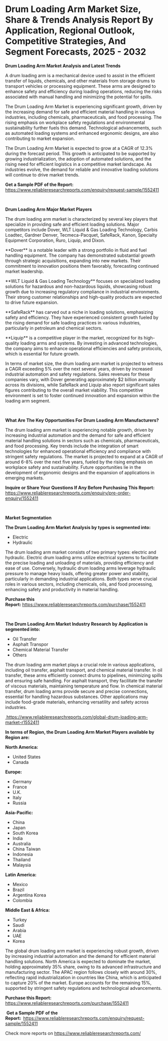 <p><h1>Drum Loading Arm Market Size, Share & Trends Analysis Report By Application, Regional Outlook, Competitive Strategies, And Segment Forecasts, 2025 - 2032</h1></p><p><strong>Drum Loading Arm Market Analysis and Latest Trends</strong></p>
<p><p>A drum loading arm is a mechanical device used to assist in the efficient transfer of liquids, chemicals, and other materials from storage drums to transport vehicles or processing equipment. These arms are designed to enhance safety and efficiency during loading operations, reducing the risks associated with manual handling and minimizing the potential for spills.</p><p>The Drum Loading Arm Market is experiencing significant growth, driven by the increasing demand for safe and efficient material handling in various industries, including chemicals, pharmaceuticals, and food processing. The rising emphasis on workplace safety regulations and environmental sustainability further fuels this demand. Technological advancements, such as automated loading systems and enhanced ergonomic designs, are also contributing to market expansion.</p><p>The Drum Loading Arm Market is expected to grow at a CAGR of 12.3% during the forecast period. This growth is anticipated to be supported by growing industrialization, the adoption of automated solutions, and the rising need for efficient logistics in a competitive market landscape. As industries evolve, the demand for reliable and innovative loading solutions will continue to drive market trends.</p></p>
<p><strong>Get a Sample PDF of the Report:&nbsp;</strong> <a href="https://www.reliableresearchreports.com/enquiry/request-sample/1552411?utm_campaign=2796&utm_medium=2&utm_source=Github&utm_content=ia&utm_term=27022025&utm_id=drum-loading-arm">https://www.reliableresearchreports.com/enquiry/request-sample/1552411</a></p>
<p>&nbsp;</p>
<p><strong>Drum Loading Arm Major Market Players</strong></p>
<p><p>The drum loading arm market is characterized by several key players that specialize in providing safe and efficient loading solutions. Major competitors include Dover, WLT Liquid & Gas Loading Technology, Carbis Loadtec, Gardner Denver, Tecmeca-Pacquet, SafeRack, Kanon, Specialty Equipment Corporation, Ruro, Liquip, and Dixon. </p><p>**Dover** is a notable leader with a strong portfolio in fluid and fuel handling equipment. The company has demonstrated substantial growth through strategic acquisitions, expanding into new markets. Their commitment to innovation positions them favorably, forecasting continued market leadership.</p><p>**WLT Liquid & Gas Loading Technology** focuses on specialized loading solutions for hazardous and non-hazardous liquids, showcasing robust growth due to increasing regulatory compliance in industrial environments. Their strong customer relationships and high-quality products are expected to drive future expansion.</p><p>**SafeRack** has carved out a niche in loading solutions, emphasizing safety and efficiency. They have experienced consistent growth fueled by the rising demand for safe loading practices in various industries, particularly in petroleum and chemical sectors.</p><p>**Liquip** is a competitive player in the market, recognized for its high-quality loading arms and systems. By investing in advanced technologies, the company aims to enhance operational efficiencies and safety protocols, which is essential for future growth.</p><p>In terms of market size, the drum loading arm market is projected to witness a CAGR exceeding 5% over the next several years, driven by increased industrial automation and safety regulations. Sales revenues for these companies vary, with Dover generating approximately $2 billion annually across its divisions, while SafeRack and Liquip also report significant sales figures contributing to the overall market viability. This competitive environment is set to foster continued innovation and expansion within the loading arm segment.</p></p>
<p>&nbsp;</p>
<p><strong>What Are The Key Opportunities For Drum Loading Arm Manufacturers?</strong></p>
<p><p>The drum loading arm market is experiencing notable growth, driven by increasing industrial automation and the demand for safe and efficient material handling solutions in sectors such as chemicals, pharmaceuticals, and food processing. Key trends include the integration of smart technologies for enhanced operational efficiency and compliance with stringent safety regulations. The market is projected to expand at a CAGR of around 6-8% over the next five years, fueled by the rising emphasis on workplace safety and sustainability. Future opportunities lie in the development of ergonomic designs and the expansion of applications in emerging markets.</p></p>
<p><strong>Inquire or Share Your Questions If Any Before Purchasing This Report:</strong> <a href="https://www.reliableresearchreports.com/enquiry/pre-order-enquiry/1552411?utm_campaign=2796&utm_medium=2&utm_source=Github&utm_content=ia&utm_term=27022025&utm_id=drum-loading-arm">https://www.reliableresearchreports.com/enquiry/pre-order-enquiry/1552411</a></p>
<p>&nbsp;</p>
<p><strong>Market Segmentation</strong></p>
<p><strong>The Drum Loading Arm Market Analysis by types is segmented into:</strong></p>
<p><ul><li>Electric</li><li>Hydraulic</li></ul></p>
<p><p>The drum loading arm market consists of two primary types: electric and hydraulic. Electric drum loading arms utilize electrical systems to facilitate the precise loading and unloading of materials, providing efficiency and ease of use. Conversely, hydraulic drum loading arms leverage hydraulic pressure to manage heavy loads, offering greater power and stability, particularly in demanding industrial applications. Both types serve crucial roles in various sectors, including chemicals, oils, and food processing, enhancing safety and productivity in material handling.</p></p>
<p><strong>Purchase this Report:&nbsp;</strong><a href="https://www.reliableresearchreports.com/purchase/1552411?utm_campaign=2796&utm_medium=2&utm_source=Github&utm_content=ia&utm_term=27022025&utm_id=drum-loading-arm">https://www.reliableresearchreports.com/purchase/1552411</a></p>
<p>&nbsp;</p>
<p><strong>The Drum Loading Arm Market Industry Research by Application is segmented into:</strong></p>
<p><ul><li>Oil Transfer</li><li>Asphalt Transpor</li><li>Chemical Material Transfer</li><li>Others</li></ul></p>
<p><p>The drum loading arm market plays a crucial role in various applications, including oil transfer, asphalt transport, and chemical material transfer. In oil transfer, these arms efficiently connect drums to pipelines, minimizing spills and ensuring safe handling. For asphalt transport, they facilitate the transfer of viscous materials, maintaining temperature and flow. In chemical material transfer, drum loading arms provide secure and precise connections, essential for handling hazardous substances. Other applications may include food-grade materials, enhancing versatility and safety across industries.</p></p>
<p><a href="https://www.reliableresearchreports.com/global-drum-loading-arm-market-r1552411?utm_campaign=2796&utm_medium=2&utm_source=Github&utm_content=ia&utm_term=27022025&utm_id=drum-loading-arm">&nbsp;https://www.reliableresearchreports.com/global-drum-loading-arm-market-r1552411</a></p>
<p><strong>In terms of Region, the Drum Loading Arm Market Players available by Region are:</strong></p>
<p>
    <p> <strong> North America: </strong>
        <ul>
            <li>United States</li>
            <li>Canada</li>
        </ul>
        </p> 
    <p> <strong> Europe: </strong>
        <ul>
            <li>Germany</li>
            <li>France</li>
            <li>U.K.</li>
            <li>Italy</li>
            <li>Russia</li>
        </ul>
        </p> 
    <p> <strong> Asia-Pacific: </strong>
        <ul>
            <li>China</li>
            <li>Japan</li>
            <li>South Korea</li>
            <li>India</li>
            <li>Australia</li>
            <li>China Taiwan</li>
            <li>Indonesia</li>
            <li>Thailand</li>
            <li>Malaysia</li>
        </ul>
        </p> 
    <p> <strong> Latin America: </strong>
        <ul>
            <li>Mexico</li>
            <li>Brazil</li>
            <li>Argentina Korea</li>
            <li>Colombia</li>
        </ul>
        </p> 
    <p> <strong> Middle East & Africa: </strong>
        <ul>
            <li>Turkey</li>
            <li>Saudi</li>
            <li>Arabia</li>
            <li>UAE</li>
            <li>Korea</li>
        </ul>
    </p>
    </p>
<p><p>The global drum loading arm market is experiencing robust growth, driven by increasing industrial automation and the demand for efficient material handling solutions. North America is expected to dominate the market, holding approximately 35% share, owing to its advanced infrastructure and manufacturing sector. The APAC region follows closely with around 30%, reflecting rapid industrialization in countries like China, which is anticipated to capture 20% of the market. Europe accounts for the remaining 15%, supported by stringent safety regulations and technological advancements.</p></p>
<p><strong>Purchase this Report: </strong><a href="https://www.reliableresearchreports.com/purchase/1552411?utm_campaign=2796&utm_medium=2&utm_source=Github&utm_content=ia&utm_term=27022025&utm_id=drum-loading-arm">https://www.reliableresearchreports.com/purchase/1552411</a></p>
<p>&nbsp;<strong>Get a Sample PDF of the Report:&nbsp;&nbsp;</strong><a href="https://www.reliableresearchreports.com/enquiry/request-sample/1552411?utm_campaign=2796&utm_medium=2&utm_source=Github&utm_content=ia&utm_term=27022025&utm_id=drum-loading-arm">https://www.reliableresearchreports.com/enquiry/request-sample/1552411</a></p>
<p><strong></strong></p>
<p>Check more reports on <a href="https://www.reliableresearchreports.com/?utm_campaign=2796&utm_medium=2&utm_source=Github&utm_content=ia&utm_term=27022025&utm_id=drum-loading-arm">https://www.reliableresearchreports.com/</a></p>